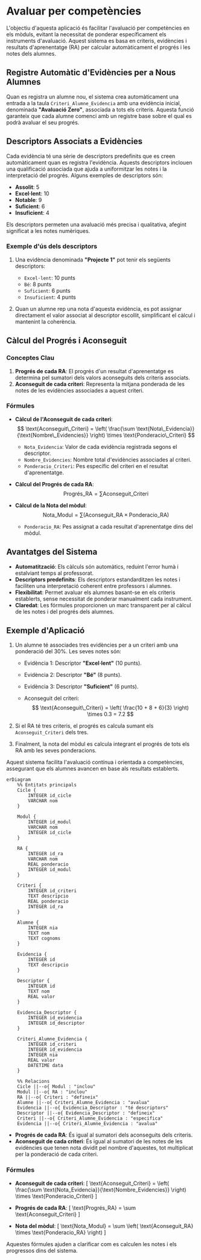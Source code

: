 # Avaluar per competències

L'objectiu d'aquesta aplicació és facilitar l'avaluació per competències en els mòduls, evitant la necessitat de ponderar específicament els instruments d'avaluació. Aquest sistema es basa en criteris, evidències i resultats d'aprenentatge (RA) per calcular automàticament el progrés i les notes dels alumnes.

## Registre Automàtic d'Evidències per a Nous Alumnes

Quan es registra un alumne nou, el sistema crea automàticament una entrada a la taula `Criteri_Alumne_Evidencia` amb una evidència inicial, denominada **"Avaluació Zero"**, associada a tots els criteris. Aquesta funció garanteix que cada alumne comenci amb un registre base sobre el qual es podrà avaluar el seu progrés.

## Descriptors Associats a Evidències

Cada evidència té una sèrie de descriptors predefinits que es creen automàticament quan es registra l'evidència. Aquests descriptors inclouen una qualificació associada que ajuda a uniformitzar les notes i la interpretació del progrés. Alguns exemples de descriptors són:

- **Assolit**: 5
- **Excel·lent**: 10
- **Notable**: 9
- **Suficient**: 6
- **Insuficient**: 4

Els descriptors permeten una avaluació més precisa i qualitativa, afegint significat a les notes numèriques.

### Exemple d'ús dels descriptors
1. Una evidència denominada **"Projecte 1"** pot tenir els següents descriptors:
   - `Excel·lent`: 10 punts
   - `Bé`: 8 punts
   - `Suficient`: 6 punts
   - `Insuficient`: 4 punts

2. Quan un alumne rep una nota d'aquesta evidència, es pot assignar directament el valor associat al descriptor escollit, simplificant el càlcul i mantenint la coherència.

## Càlcul del Progrés i Aconseguit

### Conceptes Clau
1. **Progrés de cada RA**: El progrés d'un resultat d'aprenentatge es determina pel sumatori dels valors aconseguits dels criteris associats.
2. **Aconseguit de cada criteri**: Representa la mitjana ponderada de les notes de les evidències associades a aquest criteri.

### Fórmules
- **Càlcul de l'Aconseguit de cada criteri**:
  $$
  \text{Aconseguit\_Criteri} = \left( \frac{\sum \text{Nota\_Evidencia}}{\text{Nombre\_Evidencies}} \right) \times \text{Ponderacio\_Criteri}
  $$

  - `Nota_Evidencia`: Valor de cada evidència registrada segons el descriptor.
  - `Nombre_Evidencies`: Nombre total d'evidències associades al criteri.
  - `Ponderacio_Criteri`: Pes específic del criteri en el resultat d'aprenentatge.

- **Càlcul del Progrés de cada RA**:
  $$
  \text{Progrés\_RA} = \sum \text{Aconseguit\_Criteri}
  $$

- **Càlcul de la Nota del mòdul**:
  $$
  \text{Nota\_Modul} = \sum \left( \text{Aconseguit\_RA} \times \text{Ponderacio\_RA} \right)
  $$

  - `Ponderacio_RA`: Pes assignat a cada resultat d'aprenentatge dins del mòdul.

## Avantatges del Sistema
- **Automatització**: Els càlculs són automàtics, reduint l'error humà i estalviant temps al professorat.
- **Descriptors predefinits**: Els descriptors estandarditzen les notes i faciliten una interpretació coherent entre professors i alumnes.
- **Flexibilitat**: Permet avaluar els alumnes basant-se en els criteris establerts, sense necessitat de ponderar manualment cada instrument.
- **Claredat**: Les fórmules proporcionen un marc transparent per al càlcul de les notes i del progrés dels alumnes.

## Exemple d'Aplicació
1. Un alumne té associades tres evidències per a un criteri amb una ponderació del 30%. Les seves notes són:
   - Evidència 1: Descriptor **"Excel·lent"** (10 punts).
   - Evidència 2: Descriptor **"Bé"** (8 punts).
   - Evidència 3: Descriptor **"Suficient"** (6 punts).

   - Aconseguit del criteri:
     $$
     \text{Aconseguit\_Criteri} = \left( \frac{10 + 8 + 6}{3} \right) \times 0.3 = 7.2
     $$

2. Si el RA té tres criteris, el progrés es calcula sumant els `Aconseguit_Criteri` dels tres.

3. Finalment, la nota del mòdul es calcula integrant el progrés de tots els RA amb les seves ponderacions.

Aquest sistema facilita l'avaluació contínua i orientada a competències, assegurant que els alumnes avancen en base als resultats establerts.

```mermaid
erDiagram
    %% Entitats principals
    Cicle {
        INTEGER id_cicle
        VARCHAR nom
    }

    Modul {
        INTEGER id_modul
        VARCHAR nom
        INTEGER id_cicle
    }

    RA {
        INTEGER id_ra
        VARCHAR nom
        REAL ponderacio
        INTEGER id_modul
    }

    Criteri {
        INTEGER id_criteri
        TEXT descripcio
        REAL ponderacio
        INTEGER id_ra
    }

    Alumne {
        INTEGER nia
        TEXT nom
        TEXT cognoms
    }

    Evidencia {
        INTEGER id
        TEXT descripcio
    }

    Descriptor {
        INTEGER id
        TEXT nom
        REAL valor
    }

    Evidencia_Descriptor {
        INTEGER id_evidencia
        INTEGER id_descriptor
    }

    Criteri_Alumne_Evidencia {
        INTEGER id_criteri
        INTEGER id_evidencia
        INTEGER nia
        REAL valor
        DATETIME data
    }

    %% Relacions
    Cicle ||--o{ Modul : "inclou"
    Modul ||--o{ RA : "inclou"
    RA ||--o{ Criteri : "defineix"
    Alumne ||--o{ Criteri_Alumne_Evidencia : "avalua"
    Evidencia ||--o{ Evidencia_Descriptor : "té descriptors"
    Descriptor ||--o{ Evidencia_Descriptor : "defineix"
    Criteri ||--o{ Criteri_Alumne_Evidencia : "especifica"
    Evidencia ||--o{ Criteri_Alumne_Evidencia : "avalua"

``` 


- **Progrés de cada RA**: És igual al sumatori dels aconseguits dels criteris.
- **Aconseguit de cada criteri**: És igual al sumatori de les notes de les evidències que tenen nota dividit pel nombre d'aquestes, tot multiplicat per la ponderació de cada criteri.

### Fórmules

- **Aconseguit de cada criteri**:
  \[
  \text{Aconseguit\_Criteri} = \left( \frac{\sum \text{Nota\_Evidencia}}{\text{Nombre\_Evidencies}} \right) \times \text{Ponderacio\_Criteri}
  \]

- **Progrés de cada RA**:
  \[
  \text{Progrés\_RA} = \sum \text{Aconseguit\_Criteri}
  \]

- **Nota del mòdul**:
  \[
  \text{Nota\_Modul} = \sum \left( \text{Aconseguit\_RA} \times \text{Ponderacio\_RA} \right)
  \]

Aquestes fórmules ajuden a clarificar com es calculen les notes i els progressos dins del sistema.